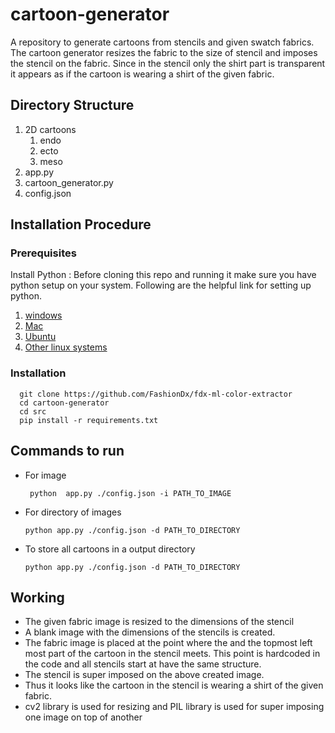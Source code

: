 # cartoon-generator
A repository to generate cartoons from stencils and given swatch fabrics. The cartoon generator resizes the fabric to the size of stencil and imposes the stencil on the fabric. Since in the stencil only the shirt part is transparent it appears as if the cartoon is wearing a shirt of the given fabric.

## Directory Structure

1. 2D cartoons
   1. endo
   2. ecto
   3. meso
2. app.py
3. cartoon_generator.py
4. config.json

## Installation Procedure
### Prerequisites
Install Python : Before cloning this repo and running it make sure you have python setup on your system. Following           are the helpful link for setting up python.
1. [windows](https://www.digitalocean.com/community/tutorials/how-to-install-python-3-and-set-up-a-local-programming-environment-on-windows-10)
2. [Mac](https://www.digitalocean.com/community/tutorials/how-to-install-python-3-and-set-up-a-local-programming-environment-on-macos)
3. [Ubuntu](https://www.digitalocean.com/community/tutorials/how-to-install-python-3-and-set-up-a-local-programming-environment-on-ubuntu-16-04)
4. [Other linux systems](https://docs.python.org/3/using/unix.html)
### Installation
      git clone https://github.com/FashionDx/fdx-ml-color-extractor
      cd cartoon-generator
      cd src
      pip install -r requirements.txt

## Commands to run
 * For image
      
        python  app.py ./config.json -i PATH_TO_IMAGE
        
  * For directory of images
        
        python app.py ./config.json -d PATH_TO_DIRECTORY
  
  * To store all cartoons in a output directory
        
        python app.py ./config.json -d PATH_TO_DIRECTORY
 
## Working
* The given fabric image is resized to the dimensions of the stencil
* A blank image with the dimensions of the stencils is created.
* The fabric image is placed at the point where the and the topmost left most part of the cartoon in the stencil meets. This point is hardcoded in the code and all stencils start at have the same structure.
* The stencil is super imposed on the above created image.
* Thus it looks like the cartoon in the stencil is wearing a shirt of the given fabric.
* cv2 library is used for resizing and PIL library is used for super imposing one image on top of another
